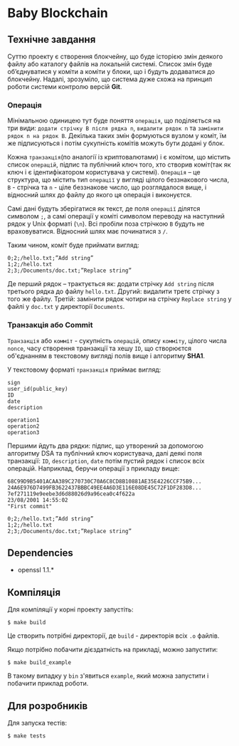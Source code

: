 # Baby Blockchain 

## Технічне завдання

Суттю проекту є створення блокчейну, що буде історією змін деякого файлу або
каталогу файлів на локальній системі. Список змін буде об’єднуватися у коміти а
коміти у блоки, що і будуть додаватися до блокчейну. Надалі, зрозуміло, що
система дуже схожа на принцип роботи системи контролю версій **Git**.

### Операція

Мінімальною одиницею тут буде поняття `операція`, що поділяється на три види:
`додати стрічку B після рядка n`, `видалити рядок n` та `замінити рядок n на
рядок B`. Декілька таких змін формуються вузлом у коміт, їм же підписуються і
потім сукупність комітів можуть бути додані у блок.

Кожна `транзакція`(по аналогії із криптовалютами) і є комітом, що містить список
`операцій`, підпис та публічний ключ того, хто створив коміт(так як ключ і є
ідентифікатором користувача у системі). `Операція` – це структура, що містить тип
`операції` у вигляді цілого беззнакового числа, `B` - стрічка та `n` - ціле
беззнакове число, що розглядалося вище, і відносний шлях до файлу до якого ця
операція і виконуєтся.

Самі дані будуть зберігатися як текст, де поля `операції` ділятся символом `;`, а
самі операції у коміті символом переводу на наступний рядок у Unix форматі (`\n`).
Всі пробіли поза стрічкою `B` будуть не враховуватися. Відносний шлях має
починатися з `/`.

Таким  чином, коміт буде приймати вигляд:
```text
0;2;/hello.txt;”Add string”
1;2;/hello.txt
2;3;/Documents/doc.txt;”Replace string”
```
 
Де перший рядок – трактується як: додати  стрічку `Add string` після третього
рядка до файлу `hello.txt`. Другий: видалити третє стрічку з того же файлу.
Третій: замінити рядок чотири на стрічку `Replace string` у файлі у `doc.txt`
у директорії `Documents`.

### Транзакція або Commit

`Транзакція` або `комміт` - сукупність `операцій`, опису `комміту`, цілого
числа `nonce`, часу створення транзакції та хешу `ID`, що створюєтся об'єднанням
в текстовому вигляді полів вище і алгоритму **SHA1**.

У текстовому форматі `транзакція` приймає вигляд:

``` text
sign
user_id(public_key)
ID
date
description

operation1
operation2
operation3
```

Першими йдуть два рядки: підпис, що утворений за допомогою алгоритму DSA та
публічний ключ користувача, далі деякі поля транзакції: `ID`, `description`,
`date` потім пустий рядок і список всіх операцій. Наприклад, беручи операції з
прикладy вище:

``` text
68C99D9B5401ACAA389C270730C70A6C8CD8B10881AE35E4226CCF75B9...
24A6E976D7499FB3622437BBBC49EE4A6D3E116E08DE45C72F1DF283D8...
7ef271119e9eebe3d6d88026d9a96cea0c4f622a
23/08/2001 14:55:02
"First commit"

0;2;/hello.txt;”Add string”
1;2;/hello.txt
2;3;/Documents/doc.txt;”Replace string”
```


## Dependencies

- openssl 1.1.*


## Компіляція

Для компіляції у корні проекту запустіть:

``` shell
$ make build
```

Це створить потрібні директорії, де `build` - директорія всіх `.o` файлів.

Якщо потрібно побачити дієздатність на прикладі, можно запустити:

``` shell
$ make build_example
```

В такому випадку у `bin` з'явиться `example`, який можна запустити і побачити
приклад роботи.

## Для розробників 

Для запуска тестів:

``` shell
$ make tests
```

